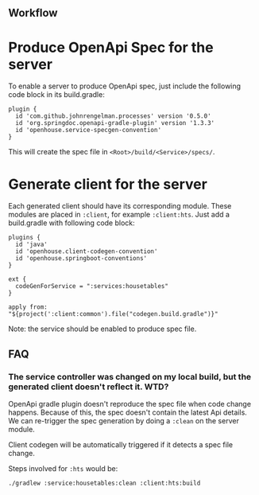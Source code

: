 ## Workflow
# Produce OpenApi Spec for the server
To enable a server to produce OpenApi spec, just include the following code block in its build.gradle:
```
plugin {
  id 'com.github.johnrengelman.processes' version '0.5.0'
  id 'org.springdoc.openapi-gradle-plugin' version '1.3.3'
  id 'openhouse.service-specgen-convention'
}
```
This will create the spec file in `<Root>/build/<Service>/specs/`.

# Generate client for the server
Each generated client should have its corresponding module. These modules are placed in `:client`, for example
`:client:hts`.  Just add a build.gradle with following code block:
```
plugins {
  id 'java'
  id 'openhouse.client-codegen-convention'
  id 'openhouse.springboot-conventions'
}

ext {
  codeGenForService = ":services:housetables"
}

apply from: "${project(':client:common').file("codegen.build.gradle")}"
```
Note: the service should be enabled to produce spec file.

## FAQ
### The service controller was changed on my local build, but the generated client doesn't reflect it. WTD?
OpenApi gradle plugin doesn't reproduce the spec file when code change happens. Because of this, the spec doesn't contain
the latest Api details. We can re-trigger the spec generation by doing a `:clean` on the server module.

Client codegen will be automatically triggered if it detects a spec file change.

Steps involved for `:hts` would be:
```
./gradlew :service:housetables:clean :client:hts:build 
```
